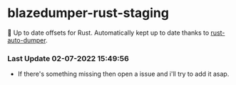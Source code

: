 # blazedumper-rust-staging

🚀 Up to date offsets for Rust. Automatically kept up to date thanks to [rust-auto-dumper](https://github.com/Akandesh/rust-auto-dumper).


### Last Update 02-07-2022 15:49:56
- If there's something missing then open a issue and i'll try to add it asap.